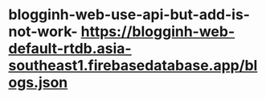 # blogginh-web-use-api-but-add-is-not-work- https://blogginh-web-default-rtdb.asia-southeast1.firebasedatabase.app/blogs.json
